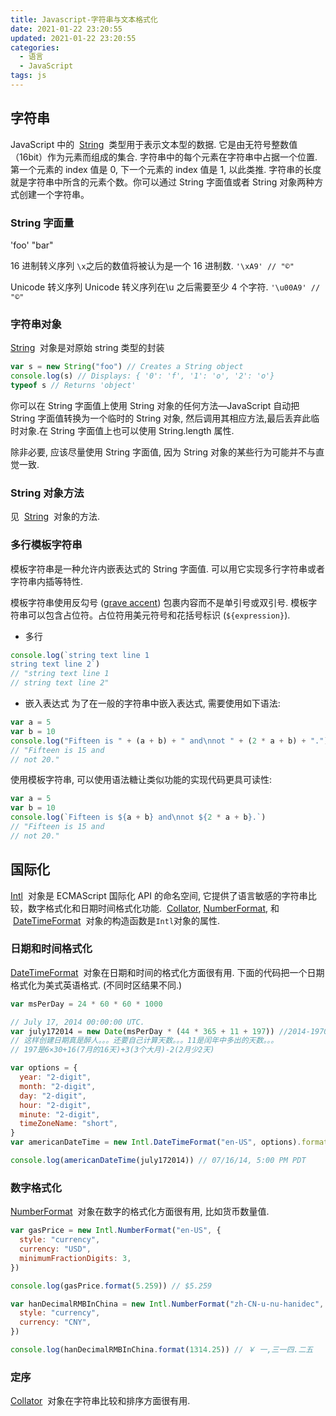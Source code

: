 ```yaml
---
title: Javascript-字符串与文本格式化
date: 2021-01-22 23:20:55
updated: 2021-01-22 23:20:55
categories:
  - 语言
  - JavaScript
tags: js
---
```


## 字符串

JavaScript 中的  [String](https://developer.mozilla.org/en-US/docs/Glossary/String "String: In any computer programming language, a string is a sequence of characters used to represent text.")  类型用于表示文本型的数据. 它是由无符号整数值（16bit）作为元素而组成的集合. 字符串中的每个元素在字符串中占据一个位置. 第一个元素的 index 值是 0, 下一个元素的 index 值是 1, 以此类推. 字符串的长度就是字符串中所含的元素个数。你可以通过 String 字面值或者 String 对象两种方式创建一个字符串。

### String 字面量

'foo'
"bar"

16 进制转义序列
`\x`之后的数值将被认为是一个 16 进制数.
`'\xA9' // "©"`

Unicode 转义序列
Unicode 转义序列在\u 之后需要至少 4 个字符.
`'\u00A9' // "©"`

### 字符串对象

[String](https://developer.mozilla.org/zh-CN/docs/Web/JavaScript/Reference/String "此页面仍未被本地化, 期待您的翻译!")  对象是对原始 string 类型的封装

```js
var s = new String("foo") // Creates a String object
console.log(s) // Displays: { '0': 'f', '1': 'o', '2': 'o'}
typeof s // Returns 'object'
```

你可以在 String 字面值上使用 String 对象的任何方法—JavaScript 自动把 String 字面值转换为一个临时的 String 对象, 然后调用其相应方法,最后丢弃此临时对象.在 String 字面值上也可以使用 String.length 属性.

除非必要, 应该尽量使用 String 字面值, 因为 String 对象的某些行为可能并不与直觉一致.

### String 对象方法

见  [String](https://developer.mozilla.org/zh-CN/docs/Web/JavaScript/Reference/String "此页面仍未被本地化, 期待您的翻译!")  对象的方法.

### 多行模板字符串

模板字符串是一种允许内嵌表达式的 String 字面值. 可以用它实现多行字符串或者字符串内插等特性.

模板字符串使用反勾号 ([grave accent](https://en.wikipedia.org/wiki/Grave_accent)) 包裹内容而不是单引号或双引号. 模板字符串可以包含占位符。占位符用美元符号和花括号标识 (`${expression}`).

- 多行

```js
console.log(`string text line 1
string text line 2`)
// "string text line 1
// string text line 2"
```

- 嵌入表达式
  为了在一般的字符串中嵌入表达式, 需要使用如下语法:

```js
var a = 5
var b = 10
console.log("Fifteen is " + (a + b) + " and\nnot " + (2 * a + b) + ".")
// "Fifteen is 15 and
// not 20."
```

<!-- more -->

使用模板字符串, 可以使用语法糖让类似功能的实现代码更具可读性:

```js
var a = 5
var b = 10
console.log(`Fifteen is ${a + b} and\nnot ${2 * a + b}.`)
// "Fifteen is 15 and
// not 20."
```

## 国际化

[Intl](https://developer.mozilla.org/zh-CN/docs/Web/JavaScript/Reference/Global_Objects/Intl "Intl 对象是 ECMAScript 国际化 API 的一个命名空间，它提供了精确的字符串对比、数字格式化，和日期时间格式化。Collator，NumberFormat 和 DateTimeFormat 对象的构造函数是 Intl 对象的属性。本页文档内容包括了这些属性，以及国际化使用的构造器和其他语言的方法等常见的功能。")  对象是 ECMAScript 国际化 API 的命名空间, 它提供了语言敏感的字符串比较，数字格式化和日期时间格式化功能.  [Collator](https://developer.mozilla.org/zh-CN/docs/Web/JavaScript/Reference/Global_Objects/Collator "Intl.Collator 是用于语言敏感字符串比较的 collators构造函数。"), [NumberFormat](https://developer.mozilla.org/zh-CN/docs/Web/JavaScript/Reference/Global_Objects/NumberFormat "Intl.NumberFormat是对语言敏感的格式化数字类的构造器类"), 和  [DateTimeFormat](https://developer.mozilla.org/zh-CN/docs/Web/JavaScript/Reference/Global_Objects/DateTimeFormat "交互示例的源代码存储在 GitHub 资源库。如果你愿意分布交互示例，请复制https://github.com/mdn/interactive-examples，并向我们发送一个pull请求。")  对象的构造函数是`Intl`对象的属性.

### 日期和时间格式化

[DateTimeFormat](https://developer.mozilla.org/zh-CN/docs/Web/JavaScript/Reference/Global_Objects/DateTimeFormat "交互示例的源代码存储在 GitHub 资源库。如果你愿意分布交互示例，请复制 https://github.com/mdn/interactive-examples，并向我们发送一个pull请求。")  对象在日期和时间的格式化方面很有用. 下面的代码把一个日期格式化为美式英语格式. (不同时区结果不同.)

```js
var msPerDay = 24 * 60 * 60 * 1000

// July 17, 2014 00:00:00 UTC.
var july172014 = new Date(msPerDay * (44 * 365 + 11 + 197)) //2014-1970=44年
// 这样创建日期真是醉人。。。还要自己计算天数。。。11是闰年中多出的天数。。。
// 197是6×30+16(7月的16天)+3(3个大月)-2(2月少2天)

var options = {
  year: "2-digit",
  month: "2-digit",
  day: "2-digit",
  hour: "2-digit",
  minute: "2-digit",
  timeZoneName: "short",
}
var americanDateTime = new Intl.DateTimeFormat("en-US", options).format

console.log(americanDateTime(july172014)) // 07/16/14, 5:00 PM PDT
```

### 数字格式化

[NumberFormat](https://developer.mozilla.org/zh-CN/docs/Web/JavaScript/Reference/Global_Objects/NumberFormat "Intl.NumberFormat是对语言敏感的格式化数字类的构造器类")  对象在数字的格式化方面很有用, 比如货币数量值.

```js
var gasPrice = new Intl.NumberFormat("en-US", {
  style: "currency",
  currency: "USD",
  minimumFractionDigits: 3,
})

console.log(gasPrice.format(5.259)) // $5.259

var hanDecimalRMBInChina = new Intl.NumberFormat("zh-CN-u-nu-hanidec", {
  style: "currency",
  currency: "CNY",
})

console.log(hanDecimalRMBInChina.format(1314.25)) // ￥ 一,三一四.二五
```

### 定序

[Collator](https://developer.mozilla.org/zh-CN/docs/Web/JavaScript/Reference/Global_Objects/Collator "Intl.Collator 是用于语言敏感字符串比较的 collators 构造函数。")  对象在字符串比较和排序方面很有用.
